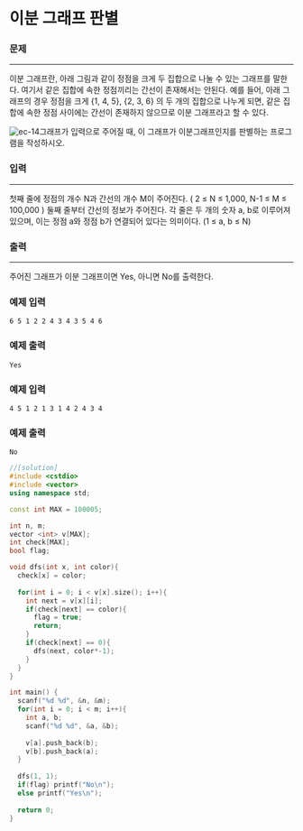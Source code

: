 # 이분 그래프 판별

### 문제

------

이분 그래프란, 아래 그림과 같이 정점을 크게 두 집합으로 나눌 수 있는 그래프를 말한다. 여기서 같은 집합에 속한 정점끼리는 간선이 존재해서는 안된다. 예를 들어, 아래 그래프의 경우 정점을 크게 {1, 4, 5}, {2, 3, 6} 의 두 개의 집합으로 나누게 되면, 같은 집합에 속한 정점 사이에는 간선이 존재하지 않으므로 이분 그래프라고 할 수 있다.

![ec-14](https://s3.ap-northeast-2.amazonaws.com/alms-problem/ec-14.PNG)그래프가 입력으로 주어질 때, 이 그래프가 이분그래프인지를 판별하는 프로그램을 작성하시오.

 

### 입력

------

첫째 줄에 정점의 개수 N과 간선의 개수 M이 주어진다. ( 2 ≤ N ≤ 1,000, N-1 ≤ M ≤ 100,000 ) 둘째 줄부터 간선의 정보가 주어진다. 각 줄은 두 개의 숫자 a, b로 이루어져 있으며, 이는 정점 a와 정점 b가 연결되어 있다는 의미이다. (1 ≤ a, b ≤ N)

 

### 출력

------

주어진 그래프가 이분 그래프이면 Yes, 아니면 No를 출력한다.

 

### 예제 입력

```
6 5 1 2 2 4 3 4 3 5 4 6
```

### 예제 출력

```
Yes
```

 

### 예제 입력

```
4 5 1 2 1 3 1 4 2 4 3 4
```

### 예제 출력

```
No
```

```c++
//[solution]
#include <cstdio>
#include <vector>
using namespace std;

const int MAX = 100005;

int n, m;
vector <int> v[MAX];
int check[MAX];
bool flag;

void dfs(int x, int color){
  check[x] = color;
  
  for(int i = 0; i < v[x].size(); i++){
    int next = v[x][i];
    if(check[next] == color){
      flag = true;
      return;
    }
    if(check[next] == 0){
      dfs(next, color*-1);
    }
  }
}

int main() {
  scanf("%d %d", &n, &m);
  for(int i = 0; i < m; i++){
    int a, b;
    scanf("%d %d", &a, &b);
    
    v[a].push_back(b);
    v[b].push_back(a);
  }
  
  dfs(1, 1);
  if(flag) printf("No\n");
  else printf("Yes\n");
 
  return 0;
}
```

